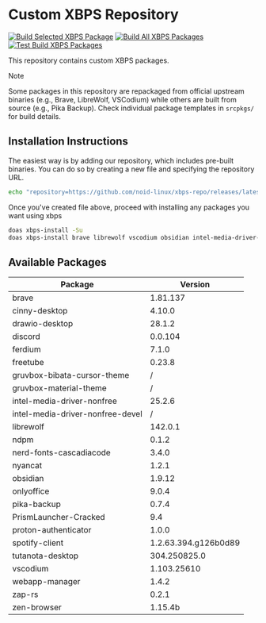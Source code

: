 # Custom XBPS Repository

[![Build Selected XBPS Package](https://github.com/noid-linux/xbps-repo/actions/workflows/build-selected-packages.yml/badge.svg)](https://github.com/noid-linux/xbps-repo/actions/workflows/build-selected-packages.yml) [![Build All XBPS Packages](https://github.com/noid-linux/xbps-repo/actions/workflows/build-all-packages.yml/badge.svg)](https://github.com/noid-linux/xbps-repo/actions/workflows/build-all-packages.yml) [![Test Build XBPS Packages](https://github.com/noid-linux/xbps-repo/actions/workflows/test-build-packages.yml/badge.svg)](https://github.com/noid-linux/xbps-repo/actions/workflows/test-build-packages.yml)

This repository contains custom XBPS packages.

> [!NOTE]
> Some packages in this repository are repackaged from official upstream binaries (e.g., Brave, LibreWolf, VSCodium) while others are built from source (e.g., Pika Backup). Check individual package templates in `srcpkgs/` for build details.

## Installation Instructions

The easiest way is by adding our repository, which includes pre-built binaries. You can do so by creating a new file and specifying the repository URL.

```bash
echo "repository=https://github.com/noid-linux/xbps-repo/releases/latest/download" | doas tee /etc/xbps.d/noid-xbps-repo.conf
```

Once you've created file above, proceed with installing any packages you want using xbps

```bash
doas xbps-install -Su
doas xbps-install brave librewolf vscodium obsidian intel-media-driver-nonfree
```

## Available Packages

| Package                          | Version              |
| -------------------------------- | -------------------- |
| brave                            | 1.81.137             |
| cinny-desktop                    | 4.10.0               |
| drawio-desktop                   | 28.1.2               |
| discord                          | 0.0.104              |
| ferdium                          | 7.1.0                |
| freetube                         | 0.23.8               |
| gruvbox-bibata-cursor-theme      | /                    |
| gruvbox-material-theme           | /                    |
| intel-media-driver-nonfree       | 25.2.6               |
| intel-media-driver-nonfree-devel | /                    |
| librewolf                        | 142.0.1              |
| ndpm                             | 0.1.2                |
| nerd-fonts-cascadiacode          | 3.4.0                |
| nyancat                          | 1.2.1                |
| obsidian                         | 1.9.12               |
| onlyoffice                       | 9.0.4                |
| pika-backup                      | 0.7.4                |
| PrismLauncher-Cracked            | 9.4                  |
| proton-authenticator             | 1.0.0                |
| spotify-client                   | 1.2.63.394.g126b0d89 |
| tutanota-desktop                 | 304.250825.0         |
| vscodium                         | 1.103.25610          |
| webapp-manager                   | 1.4.2                |
| zap-rs                           | 0.2.1                |
| zen-browser                      | 1.15.4b              |
